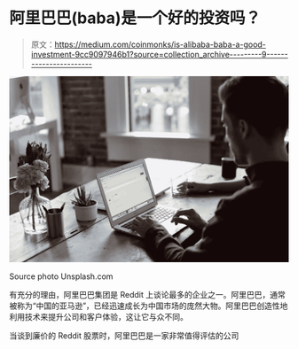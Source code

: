 # 阿里巴巴(baba)是一个好的投资吗？

> 原文：<https://medium.com/coinmonks/is-alibaba-baba-a-good-investment-9cc9097946b1?source=collection_archive---------9----------------------->

![](img/55508b206adf191ba33c3ee95399e634.png)

Source photo Unsplash.com

有充分的理由，阿里巴巴集团是 Reddit 上谈论最多的企业之一。阿里巴巴，通常被称为“中国的亚马逊”，已经迅速成长为中国市场的庞然大物。阿里巴巴创造性地利用技术来提升公司和客户体验，这让它与众不同。

当谈到廉价的 Reddit 股票时，阿里巴巴是一家非常值得评估的公司